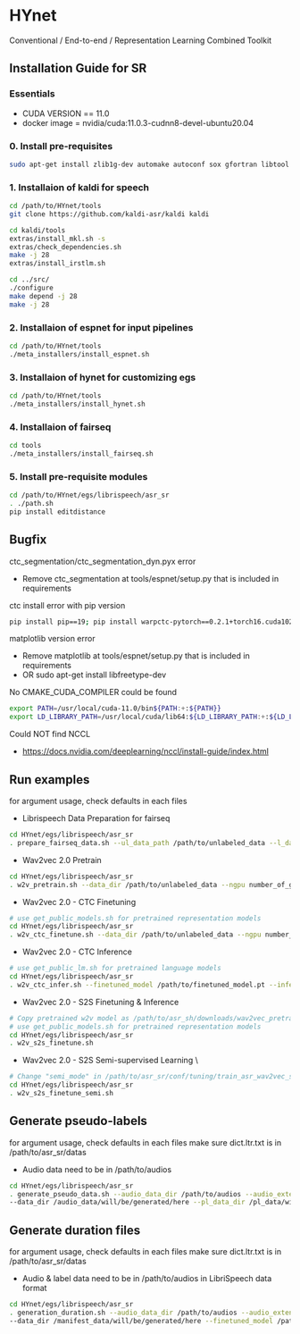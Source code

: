 # HYnet
Conventional / End-to-end / Representation Learning Combined Toolkit

## Installation Guide for SR

### Essentials
- CUDA VERSION == 11.0
- docker image = nvidia/cuda:11.0.3-cudnn8-devel-ubuntu20.04

### 0. Install pre-requisites
```bash
sudo apt-get install zlib1g-dev automake autoconf sox gfortran libtool subversion python2.7 unzip wget python3 git
```

### 1. Installaion of kaldi for speech
```bash
cd /path/to/HYnet/tools
git clone https://github.com/kaldi-asr/kaldi kaldi

cd kaldi/tools
extras/install_mkl.sh -s
extras/check_dependencies.sh
make -j 28
extras/install_irstlm.sh

cd ../src/
./configure
make depend -j 28
make -j 28
```

### 2. Installaion of espnet for input pipelines
```bash
cd /path/to/HYnet/tools
./meta_installers/install_espnet.sh
```

### 3. Installaion of hynet for customizing egs
```bash
cd /path/to/HYnet/tools
./meta_installers/install_hynet.sh
```

### 4. Installaion of fairseq
```bash
cd tools
./meta_installers/install_fairseq.sh
```

### 5. Install pre-requisite modules
```bash
cd /path/to/HYnet/egs/librispeech/asr_sr
. ./path.sh
pip install editdistance
```

## Bugfix

ctc_segmentation/ctc_segmentation_dyn.pyx error
- Remove ctc_segmentation at tools/espnet/setup.py that is included in requirements

ctc install error with pip version
```bash
pip install pip==19; pip install warpctc-pytorch==0.2.1+torch16.cuda102
```

matplotlib version error
- Remove matplotlib at tools/espnet/setup.py that is included in requirements
- OR sudo apt-get install libfreetype-dev

No CMAKE_CUDA_COMPILER could be found
```bash
export PATH=/usr/local/cuda-11.0/bin${PATH:+:${PATH}}
export LD_LIBRARY_PATH=/usr/local/cuda/lib64:${LD_LIBRARY_PATH:+:${LD_LIBRARY_PATH}}
```

Could NOT find NCCL
- https://docs.nvidia.com/deeplearning/nccl/install-guide/index.html

## Run examples
for argument usage, check defaults in each files

- Librispeech Data Preparation for fairseq
```bash
cd HYnet/egs/librispeech/asr_sr
. prepare_fairseq_data.sh --ul_data_path /path/to/unlabeled_data --l_data_path /path/to/labeled_data --save_ul_data_dir /path/to/save/unlabeled_data --save_l_data_dir /path/to/save/labeled_data
```

- Wav2vec 2.0 Pretrain
```bash
cd HYnet/egs/librispeech/asr_sr
. w2v_pretrain.sh --data_dir /path/to/unlabeled_data --ngpu number_of_gpus --config_dir /path/to/config/directory --config_name yaml_file_in_config_dir
```

- Wav2vec 2.0 - CTC Finetuning
```bash
# use get_public_models.sh for pretrained representation models
cd HYnet/egs/librispeech/asr_sr
. w2v_ctc_finetune.sh --data_dir /path/to/unlabeled_data --ngpu number_of_gpus --config_dir /path/to/config/directory --config_name yaml_file_in_config_dir
```

- Wav2vec 2.0 - CTC Inference
```bash
# use get_public_lm.sh for pretrained language models
cd HYnet/egs/librispeech/asr_sr
. w2v_ctc_infer.sh --finetuned_model /path/to/finetuned_model.pt --inference_result /path/to/save/results
```

- Wav2vec 2.0 - S2S Finetuning & Inference
```bash
# Copy pretrained w2v model as /path/to/asr_sh/downloads/wav2vec_pretrained_models/libri960_big.pt
# use get_public_models.sh for pretrained representation models
cd HYnet/egs/librispeech/asr_sr
. w2v_s2s_finetune.sh
```

- Wav2vec 2.0 - S2S Semi-supervised Learning \
```bash
# Change "semi_mode" in /path/to/asr_sr/conf/tuning/train_asr_wav2vec_s2s_semi.yaml
cd HYnet/egs/librispeech/asr_sr
. w2v_s2s_finetune_semi.sh
```

## Generate pseudo-labels
for argument usage, check defaults in each files
make sure dict.ltr.txt is in /path/to/asr_sr/datas

- Audio data need to be in /path/to/audios
```bash
cd HYnet/egs/librispeech/asr_sr
. generate_pseudo_data.sh --audio_data_dir /path/to/audios --audio_extension ext(e.g., flac) \ 
--data_dir /audio_data/will/be/generated/here --pl_data_dir /pl_data/will/be/generated/here --finetuned_model /path/to/model.pt
```

## Generate duration files
for argument usage, check defaults in each files
make sure dict.ltr.txt is in /path/to/asr_sr/datas

- Audio & label data need to be in /path/to/audios in LibriSpeech data format
```bash
cd HYnet/egs/librispeech/asr_sr
. generation_duration.sh --audio_data_dir /path/to/audios --audio_extension ext(e.g., flac) \ 
--data_dir /manifest_data/will/be/generated/here --finetuned_model /path/to/model.pt
```
